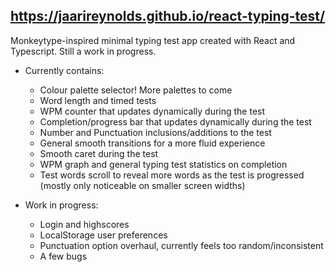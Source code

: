 
## https://jaarireynolds.github.io/react-typing-test/ ##

Monkeytype-inspired minimal typing test app created with React and Typescript. Still a work in progress.

- Currently contains:
  * Colour palette selector! More palettes to come
  * Word length and timed tests
  * WPM counter that updates dynamically during the test
  * Completion/progress bar that updates dynamically during the test
  * Number and Punctuation inclusions/additions to the test
  * General smooth transitions for a more fluid experience
  * Smooth caret during the test
  * WPM graph and general typing test statistics on completion
  * Test words scroll to reveal more words as the test is progressed (mostly only noticeable on smaller screen widths)

- Work in progress:
  * Login and highscores
  * LocalStorage user preferences
  * Punctuation option overhaul, currently feels too random/inconsistent
  * A few bugs 
  


